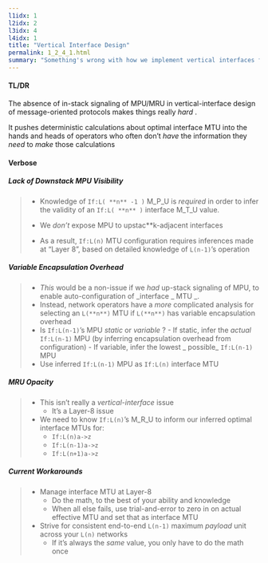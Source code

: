 ```yaml
---
l1idx: 1
l2idx: 2
l3idx: 4
l4idx: 1
title: "Vertical Interface Design"
permalink: 1_2_4_1.html
summary: "Something's wrong with how we implement vertical interfaces for message-oriented protocols."
---
```


#### TL/DR

The absence of in\-stack signaling of MPU/MRU in  vertical\-interface design of message\-oriented protocols makes things really  _hard_ \.

It pushes deterministic calculations about optimal interface MTU into the hands and heads of operators who often don’t  _have_  the information they  _need_  to  _make_  those calculations

#### Verbose


##### Lack of Downstack MPU Visibility

> - Knowledge of `If:L( **n** -1 )` M_P_U is _required_ in order to infer the validity of an `If:L( **n** )` interface M_T_U value.
> 
> - We _don’t_ expose MPU to upstac**k\-adjacent interfaces
> 
> - As a result, `If:L(n)` MTU configuration requires inferences made at “Layer 8”, based on detailed knowledge of `L(n-1)`’s operation

##### Variable Encapsulation Overhead

> - _This_  would be a non-issue if we _had_ up-stack signaling of MPU, to enable auto-configuration of _interface _ MTU _.
> -  Instead, network operators have a _more_  complicated analysis for selecting an `L(**n**)` MTU if `L(**n**)` has variable encapsulation overhead
>   -  Is `If:L(n-1)`’s MPU _static_ or _variable_ ?
>     - If static, infer the _actual_ `If:L(n-1)` MPU (by inferring encapsulation overhead from configuration)
>     - If variable, infer the lowest _ possible_ `If:L(n-1)` MPU
>   - Use inferred `If:L(n-1)` MPU as `If:L(n)` interface MTU

##### MRU Opacity

> - This isn’t really a _vertical-interface_ issue
>   - It’s a Layer-8 issue
> - We need to know `If:L(n)`’s M_R_U to inform our inferred optimal interface MTUs for:
>   - `If:L(n)a->z`
>   - `If:L(n-1)a->z`
>   - `If:L(n+1)a->z`

##### Current Workarounds

> - Manage interface MTU at Layer-8
>   - Do the math, to the best of your ability and knowledge
>   - When all else fails, use trial-and-error to zero in on actual effective MTU and set that as interface MTU
> - Strive for consistent end-to-end `L(n-1)` maximum _payload_ unit across your `L(n)` networks
>   - If it’s always the _same_  value, you only have to do the math once

